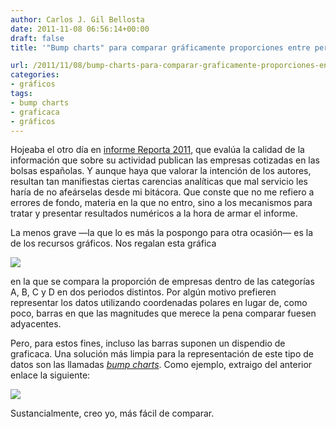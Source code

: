 ```yaml
---
author: Carlos J. Gil Bellosta
date: 2011-11-08 06:56:14+00:00
draft: false
title: '"Bump charts" para comparar gráficamente proporciones entre periodos'

url: /2011/11/08/bump-charts-para-comparar-graficamente-proporciones-entre-periodos/
categories:
- gráficos
tags:
- bump charts
- graficaca
- gráficos
---
```


Hojeaba el otro día en [informe Reporta 2011](http://informereporta.es/), que evalúa la calidad de la información que sobre su actividad publican las empresas cotizadas en las bolsas españolas. Y aunque haya que valorar la intención de los autores, resultan tan manifiestas ciertas carencias analíticas que mal servicio les haría de no afeárselas desde mi bitácora. Que conste que no me refiero a errores de fondo, materia en la que no entro, sino a los mecanismos para tratar y presentar resultados numéricos a la hora de armar el informe.

La menos grave —la que lo es más la pospongo para otra ocasión— es la de los recursos gráficos. Nos regalan esta gráfica

[![](/wp-uploads/2011/11/comparacion_grupos_dos_periodos.png)
](/wp-uploads/2011/11/comparacion_grupos_dos_periodos.png)

en la que se compara la proporción de empresas dentro de las categorías A, B, C y D en dos periodos distintos. Por algún motivo prefieren representar los datos utilizando coordenadas polares en lugar de, como poco, barras en que las magnitudes que merece la pena comparar fuesen adyacentes.

Pero, para estos fines, incluso las barras suponen un dispendio de graficaca. Una solución más limpia para la representación de este tipo de datos son las llamadas _[bump charts](http://processtrends.com/toc_bumps_charts.htm)_. Como ejemplo, extraigo del anterior enlace la siguiente:


[![](/wp-uploads/2011/11/bump_chart.png)
](/wp-uploads/2011/11/bump_chart.png)



Sustancialmente, creo yo, más fácil de comparar.
